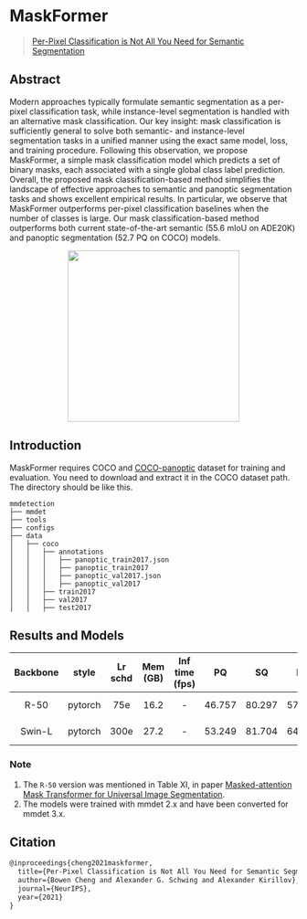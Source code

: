 # MaskFormer

> [Per-Pixel Classification is Not All You Need for Semantic Segmentation](https://arxiv.org/abs/2107.06278)

<!-- [ALGORITHM] -->

## Abstract

Modern approaches typically formulate semantic segmentation as a per-pixel classification task, while instance-level segmentation is handled with an alternative mask classification. Our key insight: mask classification is sufficiently general to solve both semantic- and instance-level segmentation tasks in a unified manner using the exact same model, loss, and training procedure. Following this observation, we propose MaskFormer, a simple mask classification model which predicts a set of binary masks, each associated with a single global class label prediction. Overall, the proposed mask classification-based method simplifies the landscape of effective approaches to semantic and panoptic  segmentation tasks and shows excellent empirical results. In particular, we observe that MaskFormer outperforms per-pixel classification baselines when the number of classes is large. Our mask classification-based method outperforms both current state-of-the-art semantic (55.6 mIoU on ADE20K) and panoptic segmentation (52.7 PQ on COCO) models.

<div align=center>
<img src="https://camo.githubusercontent.com/29fb22298d506ce176caad3006a7b05ef2603ca12cece6c788b7e73c046e8bc9/68747470733a2f2f626f77656e63303232312e6769746875622e696f2f696d616765732f6d61736b666f726d65722e706e67" height="300"/>
</div>

## Introduction

MaskFormer requires COCO and [COCO-panoptic](http://images.cocodataset.org/annotations/panoptic_annotations_trainval2017.zip) dataset for training and evaluation. You need to download and extract it in the COCO dataset path.
The directory should be like this.

```none
mmdetection
├── mmdet
├── tools
├── configs
├── data
│   ├── coco
│   │   ├── annotations
│   │   │   ├── panoptic_train2017.json
│   │   │   ├── panoptic_train2017
│   │   │   ├── panoptic_val2017.json
│   │   │   ├── panoptic_val2017
│   │   ├── train2017
│   │   ├── val2017
│   │   ├── test2017
```

## Results and Models

| Backbone |  style  | Lr schd | Mem (GB) | Inf time (fps) |   PQ   |   SQ   |   RQ   | PQ_th  | SQ_th  | RQ_th  | PQ_st  | SQ_st  | RQ_st  |                           Config                           |                                                                                                                                                                                        Download                                                                                                                                                                                        |
| :------: | :-----: | :-----: | :------: | :------------: | :----: | :----: | :----: | :----: | :----: | :----: | :----: | :----: | :----: | :--------------------------------------------------------: | :------------------------------------------------------------------------------------------------------------------------------------------------------------------------------------------------------------------------------------------------------------------------------------------------------------------------------------------------------------------------------------: |
|   R-50   | pytorch |   75e   |   16.2   |       -        | 46.757 | 80.297 | 57.176 | 50.829 | 81.125 | 61.798 | 40.610 | 79.048 | 50.199 |      [config](./maskformer_r50_ms-16xb1-75e_coco.py)       |                           [model](https://pub-ed9ed750ddcc469da251e2d1a2cea382.r2.dev/mmdetection/v3.0/maskformer/maskformer_r50_ms-16xb1-75e_coco/maskformer_r50_ms-16xb1-75e_coco_20230116_095226-baacd858.pth) \| [log](https://pub-ed9ed750ddcc469da251e2d1a2cea382.r2.dev/mmdetection/v3.0/maskformer/maskformer_r50_ms-16xb1-75e_coco/maskformer_r50_ms-16xb1-75e_coco_20230116_095226.log.json)                           |
|  Swin-L  | pytorch |  300e   |   27.2   |       -        | 53.249 | 81.704 | 64.231 | 58.798 | 82.923 | 70.282 | 44.874 | 79.863 | 55.097 | [config](./maskformer_swin-l-p4-w12_64xb1-ms-300e_coco.py) | [model](https://pub-ed9ed750ddcc469da251e2d1a2cea382.r2.dev/mmdetection/v3.0/maskformer/maskformer_swin-l-p4-w12_64xb1-ms-300e_coco/maskformer_swin-l-p4-w12_64xb1-ms-300e_coco_20220326_221612-c63ab967.pth) \| [log](https://pub-ed9ed750ddcc469da251e2d1a2cea382.r2.dev/mmdetection/v2.0/maskformer/maskformer_swin-l-p4-w12_mstrain_64x1_300e_coco/maskformer_swin-l-p4-w12_mstrain_64x1_300e_coco_20220326_221612.log.json) |

### Note

1. The `R-50` version was mentioned in Table XI, in paper [Masked-attention Mask Transformer for Universal Image Segmentation](https://arxiv.org/abs/2112.01527).
2. The models were trained with mmdet 2.x and have been converted for mmdet 3.x.

## Citation

```latex
@inproceedings{cheng2021maskformer,
  title={Per-Pixel Classification is Not All You Need for Semantic Segmentation},
  author={Bowen Cheng and Alexander G. Schwing and Alexander Kirillov},
  journal={NeurIPS},
  year={2021}
}
```
